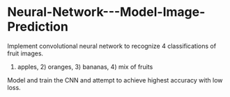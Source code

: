 # Neural-Network---Model-Image-Prediction

Implement convolutional neural network to recognize 4 classifications of fruit images.
1) apples, 2) oranges, 3) bananas, 4) mix of fruits

Model and train the CNN and attempt to achieve highest accuracy with low loss.
